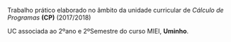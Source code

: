 Trabalho prático elaborado no âmbito da unidade curricular de *Cálculo de Programas* **(CP)** (2017/2018)

UC associada ao 2ºano e 2ºSemestre do curso MIEI, **Uminho**.
